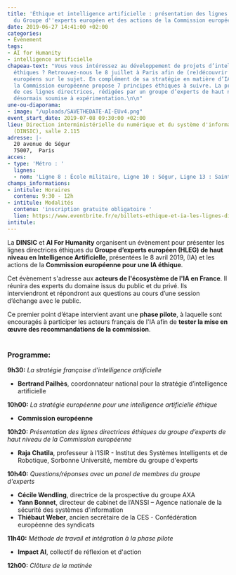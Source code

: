 ```yaml
---
title: 'Éthique et intelligence artificielle : présentation des lignes directrices
  du Groupe d''experts européen et des actions de la Commission européenne'
date: 2019-06-27 14:41:00 +02:00
categories:
- Évènement
tags:
- AI for Humanity
- intelligence artificielle
chapeau-text: "Vous vous intéressez au développement de projets d’intelligence artificielle
  éthiques ? Retrouvez-nous le 8 juillet à Paris afin de (re)découvrir les travaux
  européens sur le sujet. En complément de sa stratégie en matière d’IA d'avril 2018,
  la Commission européenne propose 7 principes éthiques à suivre. La première version
  de ces lignes directrices, rédigées par un groupe d’experts de haut niveau, est
  désormais soumise à expérimentation.\n\n"
une-ou-diaporama:
- image: "/uploads/SAVETHEDATE-AI-EUv4.png"
event_start_date: 2019-07-08 09:30:00 +02:00
lieu: Direction interministérielle du numérique et du système d'information de l'État
  (DINSIC), salle 2.115
adresse: |-
  20 avenue de Ségur
  75007,  Paris
acces:
- type: 'Métro : '
  lignes:
  - nom: 'Ligne 8 : École militaire, Ligne 10 : Ségur, Ligne 13 : Saint-François-Xavier'
champs_informations:
- intitule: Horaires
  contenu: 9:30 - 12h
- intitule: Modalités
  contenu: 'inscription gratuite obligatoire '
  lien: https://www.eventbrite.fr/e/billets-ethique-et-ia-les-lignes-directrices-de-la-commission-europeenne-62917916181
intitule: 
---
```


La **DINSIC** et **AI For Humanity** organisent un évènement pour présenter les lignes directrices éthiques du **Groupe d’experts européen (HLEG) de haut niveau en Intelligence Artificielle**, présentées le 8 avril 2019, (IA) et les actions de la **Commission européenne pour une IA éthique**.

Cet évènement s'adresse aux **acteurs de l'écosystème de l'IA en France**. Il réunira des experts du domaine issus du public et du privé. Ils interviendront et répondront aux questions au cours d’une session d’échange avec le public.  

Ce premier point d’étape intervient avant une **phase pilote**, à laquelle sont encouragés à participer les acteurs français de l'IA afin de **tester la mise en œuvre des recommandations de la commission**.  
<br>
### Programme:

**9h30:** *La stratégie française d’intelligence artificielle*
 * **Bertrand Pailhès**, coordonnateur national pour la stratégie d’intelligence artificielle 


**10h00:** *La stratégie européenne pour une intelligence artificielle éthique*
 * **Commission européenne**


**10h20:** *Présentation des lignes directrices éthiques du groupe d’experts de haut niveau de la Commission européenne*
 * **Raja Chatila**, professeur à l’ISIR - Institut des Systèmes Intelligents et de Robotique, Sorbonne Université, membre du groupe d'experts


**10h40:** *Questions/réponses avec un panel de membres du groupe d'experts*
 * **Cécile Wendling**, directrice de la prospective du groupe AXA
 * **Yann Bonnet**, directeur de cabinet de l’ANSSI – Agence nationale de la sécurité des systèmes d'information
 * **Thiébaut Weber**, ancien secrétaire de la CES - Confédération européenne des syndicats


**11h40:** *Méthode de travail et intégration à la phase pilote* 
 * **Impact AI**, collectif de réflexion et d'action


**12h00:** *Clôture de la matinée* 



